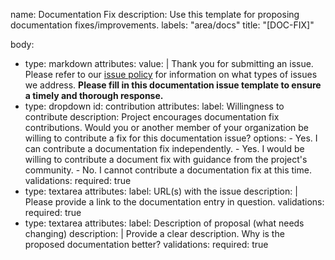 name: Documentation Fix
description: Use this template for proposing documentation fixes/improvements.
labels: "area/docs"
title: "[DOC-FIX]"

body:
  - type: markdown
    attributes:
      value: |
        Thank you for submitting an issue. Please refer to our [issue policy](https://www.github.com/mlflow/mlflow/blob/master/ISSUE_POLICY.md) for information on what types of issues we address.
        **Please fill in this documentation issue template to ensure a timely and thorough response.**
  - type: dropdown
    id: contribution
    attributes:
      label: Willingness to contribute
      description: Project encourages documentation fix contributions. Would you or another member of your organization be willing to contribute a fix for this documentation issue?
      options:
        - Yes. I can contribute a documentation fix independently.
        - Yes. I would be willing to contribute a document fix with guidance from the project's community.
        - No. I cannot contribute a documentation fix at this time.
    validations:
      required: true
  - type: textarea
    attributes:
      label: URL(s) with the issue
      description: |
        Please provide a link to the documentation entry in question.
    validations:
      required: true
  - type: textarea
    attributes:
      label: Description of proposal (what needs changing)
      description: |
        Provide a clear description. Why is the proposed documentation better?
    validations:
      required: true